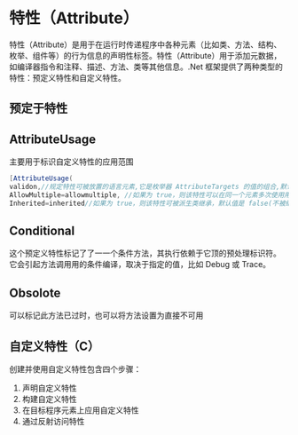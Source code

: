 # 特性（Attribute）

特性（Attribute）是用于在运行时传递程序中各种元素（比如类、方法、结构、枚举、组件等）的行为信息的声明性标签。特性（Attribute）用于添加元数据，如编译器指令和注释、描述、方法、类等其他信息。.Net 框架提供了两种类型的特性：预定义特性和自定义特性。

## 预定于特性

## AttributeUsage

主要用于标识自定义特性的应用范围

~~~csharp
[AttributeUsage(   　　
validon,//规定特性可被放置的语言元素,它是枚举器 AttributeTargets 的值的组合,默认值是 AttributeTargets.All   
AllowMultiple=allowmultiple, //如果为 true，则该特性可以在同一个元素多次使⽤用，默认值是 false(不不可多次使⽤用)   　
Inherited=inherited//如果为 true，则该特性可被派生类继承，默认值是 false(不被继承) )]
~~~

## Conditional

这个预定义特性标记了了⼀一个条件方法，其执行依赖于它顶的预处理标识符。 它会引起方法调⽤用的条件编译，取决于指定的值，比如 Debug 或 Trace。

## Obsolote

可以标记此方法已过时，也可以将方法设置为直接不可用

## 自定义特性（C）

创建并使用自定义特性包含四个步骤：

1. 声明自定义特性
2. 构建自定义特性
3. 在目标程序元素上应用自定义特性
4. 通过反射访问特性
